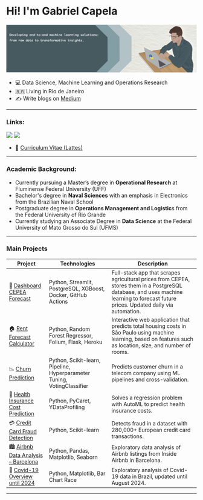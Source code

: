 # Hi! I'm Gabriel Capela
  
  <img src="image.png" >
</p>


- :computer: Data Science, Machine Learning and Operations Research 
- :brazil: Living in Rio de Janeiro
- :writing_hand: Write blogs on [Medium](https://medium.com/@gabrielcapela)

---

### Links:



[<img src="https://img.shields.io/badge/LinkedIn-0077B5?style=for-the-badge&logo=linkedin&logoColor=white"/>](https://www.linkedin.com/in/gabrielcapela)
[<img src="https://img.shields.io/badge/Medium-12100E?style=for-the-badge&logo=medium&logoColor=white" />](https://medium.com/@gabrielcapela)
<!-- Este é um comentário e não será exibido
[<img src="https://img.shields.io/badge/Kaggle-20BEFF?style=for-the-badge&logo=Kaggle&logoColor=white" />](https://www.kaggle.com/gabrielcapela/)  -->

* :page_facing_up: [Curriculum Vitae (Lattes)](http://lattes.cnpq.br/9498483432817080)

---

  ### **Academic Background:**

- Currently pursuing a Master’s degree in **Operational Research** at Fluminense Federal University (UFF)
- Bachelor's degree in **Naval Sciences** with an emphasis in Electronics from the Brazilian Naval School
- Postgraduate degree in **Operations Management and Logistic**s from the Federal University of Rio Grande
- Currently studying an Associate Degree in **Data Science** at the Federal University of Mato Grosso do Sul (UFMS)
---

### Main Projects

| Project | Technologies | Description |
|--------|--------------|-------------|
| 🌾 [Dashboard CEPEA Forecast](https://github.com/gabrielcapela/dashboard-cepea) | Python, Streamlit, PostgreSQL, XGBoost, Docker, GitHub Actions | Full-stack app that scrapes agricultural prices from CEPEA, stores them in a PostgreSQL database, and uses machine learning to forecast future prices. Updated daily via automation. |
| 🏠 [Rent Forecast Calculator](https://github.com/gabrielcapela/rent-predict-sp) | Python, Random Forest Regressor, Folium, Flask, Heroku | Interactive web application that predicts total housing costs in São Paulo using machine learning, based on features such as location, size, and number of rooms. |
| 📉 [Churn Prediction](https://github.com/gabrielcapela/Churn-Prediction.git) | Python, Scikit-learn, Pipeline, Hyperparameter Tuning, VotingClassifier | Predicts customer churn in a telecom company using ML pipelines and cross-validation. |
| 🏥 [Health Insurance Cost Prediction](https://github.com/gabrielcapela/AutoML_Regression.git) | Python, PyCaret, YDataProfiling | Solves a regression problem with AutoML to predict health insurance costs. |
| 💳 [Credit Card Fraud Detection](https://github.com/gabrielcapela/Credit-Card-Fraud-Detection-.git) | Python, Scikit-learn | Detects fraud in a dataset with 280,000+ European credit card transactions. |
| 🏙️ [Airbnb Data Analysis – Barcelona](https://github.com/gabrielcapela/Airbnb_Barcelona.git) | Python, Pandas, Matplotlib, Seaborn | Exploratory data analysis of Airbnb listings from Inside Airbnb in Barcelona. |
| 🦠 [Covid-19 Overview until 2024](https://github.com/gabrielcapela/Panorama_Covid-19.git) | Python, Matplotlib, Bar Chart Race | Exploratory analysis of Covid-19 data in Brazil, updated until August 2024. |

---
